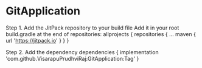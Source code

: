 # GitApplication
Step 1. Add the JitPack repository to your build file 
Add it in your root build.gradle at the end of repositories:
allprojects {
		repositories {
			...
			maven { url 'https://jitpack.io' }
		}
	}
  
  Step 2. Add the dependency
  dependencies {
	        implementation 'com.github.VisarapuPrudhviRaj:GitApplication:Tag'
	}
